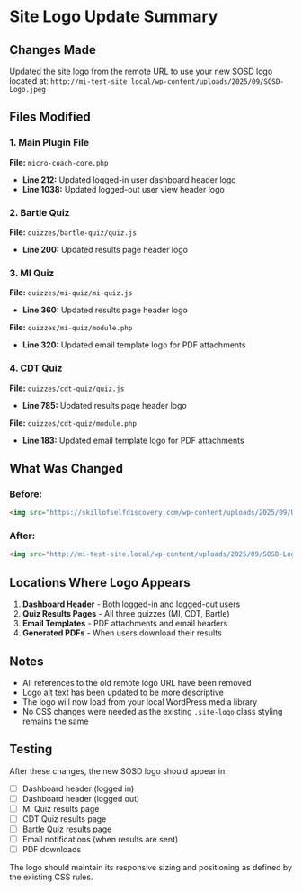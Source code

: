 # Site Logo Update Summary

## Changes Made

Updated the site logo from the remote URL to use your new SOSD logo located at:
`http://mi-test-site.local/wp-content/uploads/2025/09/SOSD-Logo.jpeg`

## Files Modified

### 1. Main Plugin File
**File:** `micro-coach-core.php`
- **Line 212:** Updated logged-in user dashboard header logo
- **Line 1038:** Updated logged-out user view header logo

### 2. Bartle Quiz
**File:** `quizzes/bartle-quiz/quiz.js`
- **Line 200:** Updated results page header logo

### 3. MI Quiz
**File:** `quizzes/mi-quiz/mi-quiz.js`
- **Line 360:** Updated results page header logo

**File:** `quizzes/mi-quiz/module.php`
- **Line 320:** Updated email template logo for PDF attachments

### 4. CDT Quiz
**File:** `quizzes/cdt-quiz/quiz.js`
- **Line 785:** Updated results page header logo

**File:** `quizzes/cdt-quiz/module.php`
- **Line 183:** Updated email template logo for PDF attachments

## What Was Changed

### Before:
```html
<img src="https://skillofselfdiscovery.com/wp-content/uploads/2025/09/Untitled-design-4.png" alt="Logo" class="site-logo">
```

### After:
```html
<img src="http://mi-test-site.local/wp-content/uploads/2025/09/SOSD-Logo.jpeg" alt="Skill of Self-Discovery Logo" class="site-logo">
```

## Locations Where Logo Appears

1. **Dashboard Header** - Both logged-in and logged-out users
2. **Quiz Results Pages** - All three quizzes (MI, CDT, Bartle)
3. **Email Templates** - PDF attachments and email headers
4. **Generated PDFs** - When users download their results

## Notes

- All references to the old remote logo URL have been removed
- Logo alt text has been updated to be more descriptive
- The logo will now load from your local WordPress media library
- No CSS changes were needed as the existing `.site-logo` class styling remains the same

## Testing

After these changes, the new SOSD logo should appear in:
- [ ] Dashboard header (logged in)
- [ ] Dashboard header (logged out) 
- [ ] MI Quiz results page
- [ ] CDT Quiz results page
- [ ] Bartle Quiz results page
- [ ] Email notifications (when results are sent)
- [ ] PDF downloads

The logo should maintain its responsive sizing and positioning as defined by the existing CSS rules.